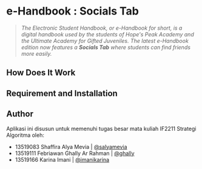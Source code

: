 # e-Handbook : Socials Tab

> _The Electronic Student Handbook, or e-Handbook for short, is a digital handbook used by the students of Hope's Peak Academy and the Ultimate Academy for Gifted Juveniles. The latest e-Handbook edition now features a **Socials Tab** where students can find friends more easily._

## How Does It Work

## Requirement and Installation

## Author

Aplikasi ini disusun untuk memenuhi tugas besar mata kuliah IF2211 Strategi Algoritma oleh:

- 13519083 Shaffira Alya Mevia | [@salyamevia](https://github.com/salyamevia)
- 13519111 Febriawan Ghally Ar Rahman | [@ghally](https://github.com/ghallyy)
- 13519166 Karina Imani | [@imanikarina](https://github.com/imanikarina)
